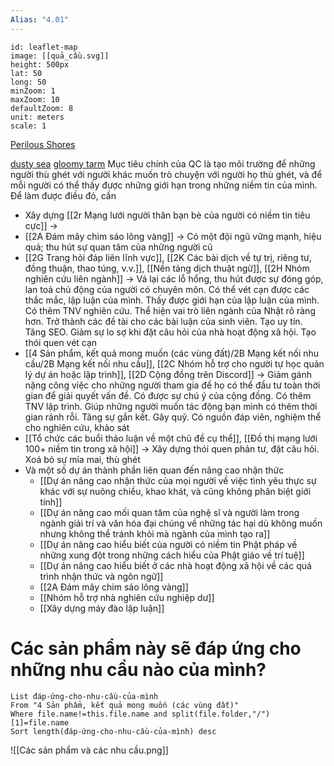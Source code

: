 ```yaml
---
Alias: "4.01"
---
```

```leaflet 
id: leaflet-map 
image: [[quả_cầu.svg]]
height: 500px 
lat: 50 
long: 50 
minZoom: 1
maxZoom: 10
defaultZoom: 8
unit: meters
scale: 1
```
[Perilous Shores](https://watabou.github.io/perilous-shores/?seed=2006422892&tags=peninsula,woodland,neutral,perilous&name=Qu%E1%BA%A3%20C%E1%BA%A7u&hexes=1)

[dusty sea](https://watabou.github.io/perilous-shores/?seed=34941435&tags=bay,chaotic,perilous)
[gloomy tarm](https://watabou.github.io/perilous-shores/?seed=527587900&tags=lake,highland,wetland,woodland,neutral,perilous)
Mục tiêu chính của QC là tạo môi trường để những người thù ghét với người khác muốn trò chuyện với người họ thù ghét, và để mỗi người có thể thấy được những giới hạn trong những niềm tin của mình. Để làm được điều đó, cần 
- Xây dựng [[2r Mạng lưới người thân bạn bè của người có niềm tin tiêu cực]] → 
- [[2A Đám mây chim sáo lông vàng]] → Có một đội ngũ vững mạnh, hiệu quả; thu hút sự quan tâm của những người cũ
- [[2G Trang hỏi đáp liên lĩnh vực]], [[2K Các bài dịch về tự trị, riêng tư, đồng thuận, thao túng, v.v.]], [[Nền tảng dịch thuật ngữ]], [[2H Nhóm nghiên cứu liên ngành]] → Vá lại các lỗ hổng, thu hút được sự đóng góp, lan toả chủ động của người có chuyên môn. Có thể vét cạn được các thắc mắc, lập luận của mình. Thấy được giới hạn của lập luận của mình. Có thêm TNV nghiên cứu. Thể hiện vai trò liên ngành của Nhật rõ ràng hơn. Trở thành các đề tài cho các bài luận của sinh viên. Tạo uy tín. Tăng SEO. Giảm sự lo sợ khi đặt câu hỏi của nhà hoạt động xã hội. Tạo thói quen vét cạn
- [[4 Sản phẩm, kết quả mong muốn (các vùng đất)/2B Mạng kết nối nhu cầu/2B Mạng kết nối nhu cầu]], [[2C Nhóm hỗ trợ cho người tự học quản lý dự án hoặc lập trình]], [[2D Cộng đồng trên Discord]] → Giảm gánh nặng công việc cho những người tham gia để họ có thể đầu tư toàn thời gian để giải quyết vấn đề. Có được sự chú ý của cộng đồng. Có thêm TNV lập trình. Giúp những người muốn tác động bạn mình có thêm thời gian rảnh rỗi. Tăng sự gắn kết. Gây quỹ. Có nguồn đáp viên, nghiệm thể cho nghiên cứu, khảo sát 
- [[Tổ chức các buổi thảo luận về một chủ đề cụ thể]], [[Đồ thị mạng lưới 100+ niềm tin trong xã hội]] → Xây dựng thói quen phản tư, đặt câu hỏi. Xoá bỏ sự mỉa mai, thù ghét
- Và một số dự án thành phần liên quan đến nâng cao nhận thức
	- [[Dự án nâng cao nhận thức của mọi người về việc tình yêu thực sự khác với sự nuông chiều, khao khát, và cũng không phân biệt giới tính]]
	- [[Dự án nâng cao mối quan tâm của nghệ sĩ và người làm trong ngành giải trí và văn hóa đại chúng về những tác hại dù không muốn nhưng không thể tránh khỏi mà ngành của mình tạo ra]]
	- [[Dự án nâng cao hiểu biết của người có niềm tin Phật pháp về những xung đột trong những cách hiểu của Phật giáo về trí tuệ]]
	- [[Dự án nâng cao hiểu biết ở các nhà hoạt động xã hội về các quá trình nhận thức và ngôn ngữ]]
	- [[2A Đám mây chim sáo lông vàng]]
	- [[Nhóm hỗ trợ nhà nghiên cứu nghiệp dư]]
	- [[Xây dựng máy đào lập luận]] 

# Các sản phẩm này sẽ đáp ứng cho những nhu cầu nào của mình?
```dataview 
List đáp-ứng-cho-nhu-cầu-của-mình
From "4 Sản phẩm, kết quả mong muốn (các vùng đất)" 
Where file.name!=this.file.name and split(file.folder,"/")[1]=file.name
Sort length(đáp-ứng-cho-nhu-cầu-của-mình) desc
```
![[Các sản phẩm và các nhu cầu.png]]
